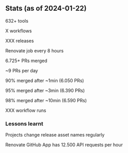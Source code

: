 ## Stats (as of 2024-01-22)

<i class="fa-duotone fa-6x fa-chart-column"></i> <!-- .element: style="float: right;" -->

632+ tools

X workflows

XXX releases

Renovate job every 8 hours

6.725+ PRs merged

~9 PRs per day

90% merged after ~1min (6.050 PRs)

95% merged after ~3min (6.390 PRs)

98% merged after ~10min (6.590 PRs)

XXX workflow runs

### Lessons learnt

Projects change release asset names regularly <i class="fa-duotone fa-face-zipper"></i>

Renovate GitHub App has 12.500 API requests per hour  <i class="fa-duotone fa-face-swear"></i>
